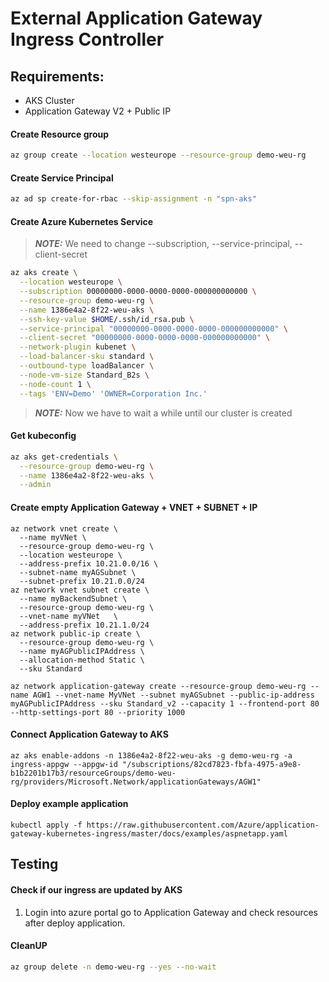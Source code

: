 # External Application Gateway Ingress Controller

## Requirements:

* AKS Cluster
* Application Gateway V2 + Public IP


#### Create Resource group

```bash
az group create --location westeurope --resource-group demo-weu-rg
```

#### Create Service Principal

```bash
az ad sp create-for-rbac --skip-assignment -n "spn-aks"
```

#### Create Azure Kubernetes Service

> **_NOTE:_** We need to change --subscription, --service-principal, --client-secret

```bash
az aks create \
  --location westeurope \
  --subscription 00000000-0000-0000-0000-000000000000 \
  --resource-group demo-weu-rg \
  --name 1386e4a2-8f22-weu-aks \
  --ssh-key-value $HOME/.ssh/id_rsa.pub \
  --service-principal "00000000-0000-0000-0000-000000000000" \
  --client-secret "00000000-0000-0000-0000-000000000000" \
  --network-plugin kubenet \
  --load-balancer-sku standard \
  --outbound-type loadBalancer \
  --node-vm-size Standard_B2s \
  --node-count 1 \
  --tags 'ENV=Demo' 'OWNER=Corporation Inc.'
```

> **_NOTE:_** Now we have to wait a while until our cluster is created

#### Get kubeconfig
```bash
az aks get-credentials \
  --resource-group demo-weu-rg \
  --name 1386e4a2-8f22-weu-aks \
  --admin
```

#### Create empty Application Gateway + VNET + SUBNET + IP

```
az network vnet create \
  --name myVNet \
  --resource-group demo-weu-rg \
  --location westeurope \
  --address-prefix 10.21.0.0/16 \
  --subnet-name myAGSubnet \
  --subnet-prefix 10.21.0.0/24
az network vnet subnet create \
  --name myBackendSubnet \
  --resource-group demo-weu-rg \
  --vnet-name myVNet   \
  --address-prefix 10.21.1.0/24
az network public-ip create \
  --resource-group demo-weu-rg \
  --name myAGPublicIPAddress \
  --allocation-method Static \
  --sku Standard
```

```
az network application-gateway create --resource-group demo-weu-rg --name AGW1 --vnet-name MyVNet --subnet myAGSubnet --public-ip-address myAGPublicIPAddress --sku Standard_v2 --capacity 1 --frontend-port 80 --http-settings-port 80 --priority 1000 
```

#### Connect Application Gateway to AKS

```
az aks enable-addons -n 1386e4a2-8f22-weu-aks -g demo-weu-rg -a ingress-appgw --appgw-id "/subscriptions/82cd7823-fbfa-4975-a9e8-b1b2201b17b3/resourceGroups/demo-weu-rg/providers/Microsoft.Network/applicationGateways/AGW1"
```

#### Deploy example application
```
kubectl apply -f https://raw.githubusercontent.com/Azure/application-gateway-kubernetes-ingress/master/docs/examples/aspnetapp.yaml
```
## Testing

#### Check if our ingress are updated by AKS

1. Login into azure portal go to Application Gateway and check resources after deploy application.

#### CleanUP
```bash
az group delete -n demo-weu-rg --yes --no-wait
```